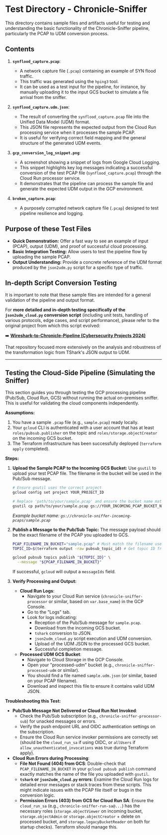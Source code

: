 # Test Directory - Chronicle-Sniffer

This directory contains sample files and artifacts useful for testing and understanding the basic functionality of the Chronicle-Sniffer pipeline, particularly the PCAP to UDM conversion process.

## Contents

1.  **`synflood_capture.pcap`**:
    *   A network capture file (`.pcap`) containing an example of SYN flood traffic.
    *   This traffic was generated using the `hping3` tool.
    *   It can be used as a test input for the pipeline, for instance, by manually uploading it to the input GCS bucket to simulate a file arrival from the sniffer.

2.  **`synflood_capture.udm.json`**:
    *   The result of converting the `synflood_capture.pcap` file into the Unified Data Model (UDM) format.
    *   This JSON file represents the expected output from the Cloud Run processing service when it processes the sample PCAP.
    *   It is useful for verifying correct field mapping and the general structure of the generated UDM events.

3.  **`gcp_conversion_log_snippet.png`**:
    *   A screenshot showing a snippet of logs from Google Cloud Logging.
    *   This snippet highlights key log messages indicating a successful conversion of the test PCAP file (`synflood_capture.pcap`) through the Cloud Run processor service.
    *   It demonstrates that the pipeline can process the sample file and generate the expected UDM output in the GCP environment.
  
4.  **`broken_capture.pcap`**:
    *   A purposely corrupted network capture file (`.pcap`) designed to test pipeline resilience and logging.

## Purpose of these Test Files
*   **Quick Demonstration:** Offer a fast way to see an example of input (PCAP), output (UDM), and proof of successful cloud processing.
*   **Basic Integration Testing:** Allow users to test the pipeline flow by uploading the sample PCAP.
*   **Output Understanding:** Provide a concrete reference of the UDM format produced by the `json2udm.py` script for a specific type of traffic.

## In-depth Script Conversion Testing

It is important to note that these sample files are intended for a general validation of the pipeline and output format.

For **more detailed and in-depth testing specifically of the `json2udm_cloud.py` conversion script** (including unit tests, handling of various protocols, edge cases, and script performance), please refer to the original project from which this script evolved:

➡️ **[Wireshark-to-Chronicle-Pipeline (Cybersecurity Projects 2024)](https://github.com/fillol/Wireshark-to-Chronicle-Pipeline)**

That repository focused more extensively on the analysis and robustness of the transformation logic from TShark's JSON output to UDM.

---

## Testing the Cloud-Side Pipeline (Simulating the Sniffer)

This section guides you through testing the GCP processing pipeline (Pub/Sub, Cloud Run, GCS) without running the actual on-premises sniffer. This is useful for validating the cloud components independently.

**Assumptions:**
1.  You have a sample `.pcap` file (e.g., `sample.pcap`) ready locally.
2.  Your `gcloud` CLI is authenticated with a user account that has at least `roles/pubsub.publisher` on the topic and `roles/storage.objectCreator` on the incoming GCS bucket.
3.  The Terraform infrastructure has been successfully deployed (`terraform apply` completed).

**Steps:**

1.  **Upload the Sample PCAP to the Incoming GCS Bucket:**
    Use `gsutil` to upload your test PCAP file. The filename in the bucket will be used in the Pub/Sub message.
    ```bash
    # Ensure gsutil uses the correct project
    gcloud config set project YOUR_PROJECT_ID

    # Replace 'path/to/your/sample.pcap' and ensure the bucket name matches your terraform.tfvars
    gsutil cp path/to/your/sample.pcap gs://YOUR_INCOMING_PCAP_BUCKET_NAME/sample.pcap
    ```
    *Example bucket name: `gs://chronicle-sniffer-incoming-pcaps/sample.pcap`*

2.  **Publish a Message to the Pub/Sub Topic:**
    The message payload should be the exact filename of the PCAP you uploaded to GCS.
    ```bash
    PCAP_FILENAME_IN_BUCKET="sample.pcap" # Must match the filename used in 'gsutil cp'
    TOPIC_ID=$(terraform output -raw pubsub_topic_id) # Get topic ID from Terraform output

    gcloud pubsub topics publish "${TOPIC_ID}" \
      --message "${PCAP_FILENAME_IN_BUCKET}"
    ```
    If successful, `gcloud` will output a `messageIds` field.

3.  **Verify Processing and Output:**
    *   **Cloud Run Logs**:
        *   Navigate to your Cloud Run service (`chronicle-sniffer-processor` or similar, based on `var.base_name`) in the GCP Console.
        *   Go to the "Logs" tab.
        *   Look for logs indicating:
            *   Reception of the Pub/Sub message for `sample.pcap`.
            *   Download from the incoming GCS bucket.
            *   `tshark` conversion to JSON.
            *   `json2udm_cloud.py` script execution and UDM conversion.
            *   Upload of the UDM JSON to the processed GCS bucket.
            *   Successful completion message.
    *   **Processed UDM GCS Bucket**:
        *   Navigate to Cloud Storage in the GCP Console.
        *   Open your "processed-udm" bucket (e.g., `chronicle-sniffer-processed-udm` or similar).
        *   You should find a file named `sample.udm.json` (or similar, based on your PCAP filename).
        *   Download and inspect this file to ensure it contains valid UDM JSON.

**Troubleshooting this Test:**
*   **Pub/Sub Message Not Delivered or Cloud Run Not Invoked**:
    *   Check the Pub/Sub subscription (e.g., `chronicle-sniffer-processor-sub`) for unacked messages or errors.
    *   Verify the push endpoint URL and OIDC authentication settings on the subscription.
    *   Ensure the Cloud Run service invoker permissions are correctly set (should be the `cloud_run_sa` if using OIDC, or `allUsers` if `allow_unauthenticated_invocations` was true during Terraform apply).
*   **Cloud Run Errors during Processing**:
    *   **File Not Found (404) from GCS**: Double-check that `PCAP_FILENAME_IN_BUCKET` in your `gcloud pubsub publish` command exactly matches the name of the file you uploaded with `gsutil`.
    *   **`tshark` or `json2udm_cloud.py` errors**: Examine the Cloud Run logs for detailed error messages or stack traces from these scripts. This might indicate issues with the PCAP file itself or bugs in the conversion logic.
    *   **Permission Errors (403) from GCS for Cloud Run SA**: Ensure the `cloud_run_sa` (e.g., `chronicle-sniffer-run-sa@...`) has the necessary roles (`storage.objectViewer` on incoming bucket, `storage.objectAdmin` or `storage.objectCreator` + delete on processed bucket, and `storage.legacyBucketReader` on both for startup checks). Terraform should manage this.
